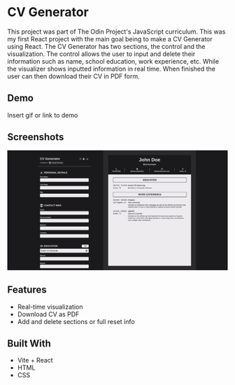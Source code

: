 
# CV Generator

This project was part of The Odin Project's JavaScript curriculum. This was my first React project with the main goal being to make a CV Generator using React. The CV Generator has two sections, the control and the visualization. The control allows the user to input and delete their information such as name, school education, work experience, etc. While the visualizer shows inputted information in real time. When finished the user can then download their CV in PDF form.






## Demo

Insert gif or link to demo


## Screenshots

![App Screenshot](https://github.com/josephdorman/cv-application/blob/main/public/cv-generator-preview.png)


## Features
- Real-time visualization
- Download CV as PDF
- Add and delete sections or full reset info


## Built With
- Vite + React
- HTML
- CSS